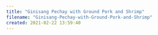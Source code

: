 ```yaml
---
title: "Ginisang Pechay with Ground Pork and Shrimp"
filename: "Ginisang-Pechay-with-Ground-Pork-and-Shrimp"
created: 2021-02-22 13:59:40
---
```

